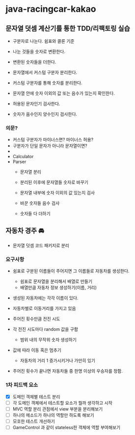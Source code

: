 # java-racingcar-kakao


## 문자열 덧셈 계산기를 통한 TDD/리팩토링 실습

- 구분자로 나눈다. 쉼표와 콜론 기준
- 나눈 것들을 숫자로 변환한다.
- 변환된 숫자들을 더한다.

- 문자열에서 커스텀 구분자 분리한다.
- 커스텀 구분자를 통해 숫자를 분리한다.

- 문자열 안에 숫자 이외의 값 또는 음수가 있는지 확인한다.
- 허용된 문자인기 검사한다.
- 숫자가 음수인지 양수인지 검사한다.

### 의문?

- 커스텀 구분자가 마이너스면? 마이너스 허용?
- 구분자가 단일 문자가 아니라 문자열이면?
- 
- Calculator
- Parser
  - 문자열 분리
  - 분리된 이후에 문자열들 숫자로 바꾸기
  - 문자열 내부에 숫자 이외의 값 있는지 검사
  - 바꾼 숫자들 음수 검사

  - 숫자들 다 더하기

## 자동차 경주 🚘
- 문자열 덧셈 코드 패키지로 분리

### 요구사항
- 쉼표로 구분된 이름들이 주어지면 그 이름들로 자동차를 생성한다.
  - 쉼표로 문자열을 분리해서 배열로 만들기
  - 배열만큼 자동차 정보 생성하기(이름, 거리)
- 생성된 자동차에는 각각 이름이 있다.
- 자동차별로 이동거리를 가지고 있음

- 주어진 횟수만큼 전진 시도
- 각 전진 시도마다 random 값을 구함
  - 범위 내의 무작위 숫자 생성하기
- 값에 따라 이동 혹은 멈추기
  - 자동차의 거리 1 증가시키거나 가만히 있기

- 주어진 횟수가 끝나면 자동차들 중 한명 이상의 우승자를 정함.

### 1차 피드백 요소

- [x] 도메인 객체별 테스트 분리
- [ ] 각 도메인 객체에서 테스트할 요소가 뭘까 생각하고 시작
- [ ] MVC 역할 분리 관점에서 view 부분을 분리해보기
- [ ] 하나의 메소드가 하나의 역할만 하도록 해보기
- [ ] 모호한 테스트 개선하기
- [ ] GameControl 과 같이 stateless한 객체에 역할 부여해보기